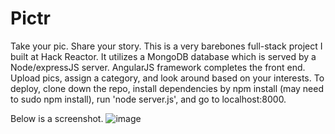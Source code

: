 # Pictr
Take your pic. Share your story. 
This is a very barebones full-stack project I built at Hack Reactor. It utilizes a MongoDB database which is served by a Node/expressJS server. AngularJS framework completes the front end. Upload pics, assign a category, and look around based on your interests. To deploy, clone down the repo, install dependencies by npm install (may need to sudo npm install), run 'node server.js', and go to localhost:8000.

Below is a screenshot. 
![image](http://i.imgur.com/0HFSA7s.jpg)
